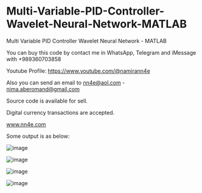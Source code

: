 # Multi-Variable-PID-Controller-Wavelet-Neural-Network-MATLAB
Multi Variable PID Controller Wavelet Neural Network - MATLAB

You can buy this code by contact me in WhatsApp, Telegram and iMessage with +989360703858

Youtube Profile: https://www.youtube.com/@namirann4e

Also you can send an email to nn4e@aol.com - nima.aberomand@gmail.com

Source code is available for sell.

Digital currency transactions are accepted.

www.nn4e.com

Some output is as below:

![image](https://github.com/user-attachments/assets/523178b6-a363-4bc8-9d2a-0a3e6e8bffc4)

![image](https://github.com/user-attachments/assets/8efe6dc6-2b3e-458d-9b7a-3d30f5c5ce1c)

![image](https://github.com/user-attachments/assets/579cd6f8-e08b-4e5e-b3b1-7e6644f19d32)

![image](https://github.com/user-attachments/assets/2323a9bb-01c2-4c5c-a6b6-a10c60d084cc)
